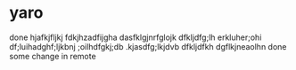 # yaro
done
hjafkjfljkj
fdkjhzadfijgha
dasfklgjnrfglojk
dfkljdfg;lh
erkluher;ohi
df;luihadghf;ljkbnj
;oilhdfgkj;db
.kjasdfg;lkjdvb
dfkljdfkh
dgflkjneaolhn
done some change in remote 
